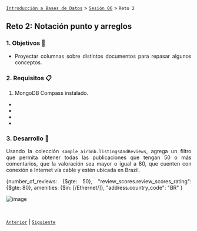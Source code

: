 [`Introducción a Bases de Datos`](../../README.md) > [`Sesión 06`](../Readme.md) > `Reto 2`
	
## Reto 2: Notación punto y arreglos

<div style="text-align: justify;">

### 1. Objetivos :dart: 

- Proyectar columnas sobre distintos documentos para repasar algunos conceptos.

### 2. Requisitos :clipboard:

1. MongoDB Compass instalado.
-
-
-
-

### 3. Desarrollo :rocket:

Usando la colección `sample_airbnb.listingsAndReviews`, agrega un filtro que permita obtener todas las publicaciones que tengan 50 o más comentarios, que la valoración sea mayor o igual a 80, que cuenten con conexión a Internet vía cable y estén ubicada en Brazil.




{number_of_reviews: {$gte: 50}, "review_scores.review_scores_rating": {$gte: 80}, amenities: {$in: [/Ethernet/]}, "address.country_code": "BR" }

![image](https://user-images.githubusercontent.com/104279978/194728368-9cb2e3b1-79f6-4e0a-99fe-f81da7b05965.png)





<br/>

[`Anterior`](../Ejemplo-02/Readme.md) | [`Siguiente`](../Readme.md)

</div>
